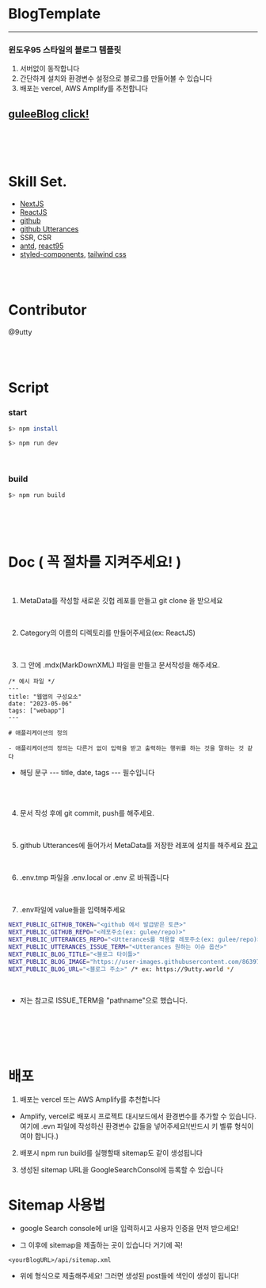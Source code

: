 # BlogTemplate

---

### 윈도우95 스타일의 블로그 템플릿

1. 서버없이 동작합니다
2. 간단하게 설치와 환경변수 설정으로 블로그를 만들어볼 수 있습니다
3. 배포는 vercel, AWS Amplify를 추천합니다

## [guleeBlog click!](https://9utty.world)

<br/>
<br/>
<br/>

# Skill Set.

- [NextJS](https://nextjs.org/)
- [ReactJS](https://ko.legacy.reactjs.org/)
- [github](https://github.com/)
- [github Utterances](https://utteranc.es/)
- SSR, CSR
- [antd](https://ant.design/), [react95](https://storybook.react95.io/?path=/story/docs-welcome-to-react95--page)
- [styled-components](https://styled-components.com/), [tailwind css](https://tailwindcss.com/)

<br/>
<br/>

# Contributor

@9utty

<br/>
<br/>

# Script

### start

```bash
$> npm install
```

```bash
$> npm run dev
```

<br />

### build

```bash
$> npm run build
```

<br/>
<br/>
<br/>

# Doc ( 꼭 절차를 지켜주세요! )

<br/>

1. MetaData를 작성할 새로운 깃헙 레포를 만들고 git clone 을 받으세요

<br/>

2. Category의 이름의 디렉토리를 만들어주세요(ex: ReactJS)

<br/>

3. 그 안에 .mdx(MarkDownXML) 파일을 만들고 문서작성을 해주세요.

```
/* 예시 파일 */
---
title: "웹앱의 구성요소"
date: "2023-05-06"
tags: ["webapp"]
---

# 애플리케이션의 정의

- 애플리케이션의 정의는 다른거 없이 입력을 받고 출력하는 행위를 하는 것을 말하는 것 같다

```

- 해딩 문구 --- title, date, tags --- 필수입니다

<br/>
<br/>

4. 문서 작성 후에 git commit, push를 해주세요.

<br/>

5. github Utterances에 들어가서 MetaData를 저장한 레포에 설치를 해주세요
   [참고](https://ansohxxn.github.io/blog/utterances/)

   <br/>

6. .env.tmp 파일을 .env.local or .env 로 바꿔줍니다

<br/>

7. .env파일에 value들을 입력해주세요

```bash
NEXT_PUBLIC_GITHUB_TOKEN="<github 에서 발급받은 토큰>"
NEXT_PUBLIC_GITHUB_REPO="<레포주소(ex: gulee/repo)>"
NEXT_PUBLIC_UTTERANCES_REPO="<Utterances를 적용할 레포주소(ex: gulee/repo)>"
NEXT_PUBLIC_UTTERANCES_ISSUE_TERM="<Utterances 원하는 이슈 옵션>"
NEXT_PUBLIC_BLOG_TITLE="<블로그 타이틀>"
NEXT_PUBLIC_BLOG_IMAGE="https://user-images.githubusercontent.com/86397600/236520751-cbe5955c-0ec5-46d8-bc42-130ef3c62a1f.png"
NEXT_PUBLIC_BLOG_URL="<블로그 주소>" /* ex: https://9utty.world */


```

<br/>

- 저는 참고로 ISSUE_TERM을 "pathname"으로 했습니다.

<br />
<br />
<br />
<br />

# 배포

1. 배포는 vercel 또는 AWS Amplify를 추천합니다

- Amplify, vercel로 배포시 프로젝트 대시보드에서 환경변수를 추가할 수 있습니다. 여기에 .evn 파일에 작성하신 환경변수 값들을 넣어주세요!(반드시 키 벨류 형식이여야 합니다.)

2. 배포시 npm run build를 실행할때 sitemap도 같이 생성됩니다

3. 생성된 sitemap URL을 GoogleSearchConsol에 등록할 수 있습니다

# Sitemap 사용법

- google Search console에 url을 입력하시고 사용자 인증을 먼저 받으세요!

- 그 이후에 sitemap을 제출하는 곳이 있습니다 거기에 꼭!

```
<yourBlogURL>/api/sitemap.xml
```

- 위에 형식으로 제출해주세요! 그러면 생성된 post들에 색인이 생성이 됩니다!
